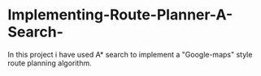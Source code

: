 # Implementing-Route-Planner-A-Search-
In this project i have used A\* search to implement a "Google-maps" style route planning algorithm.
